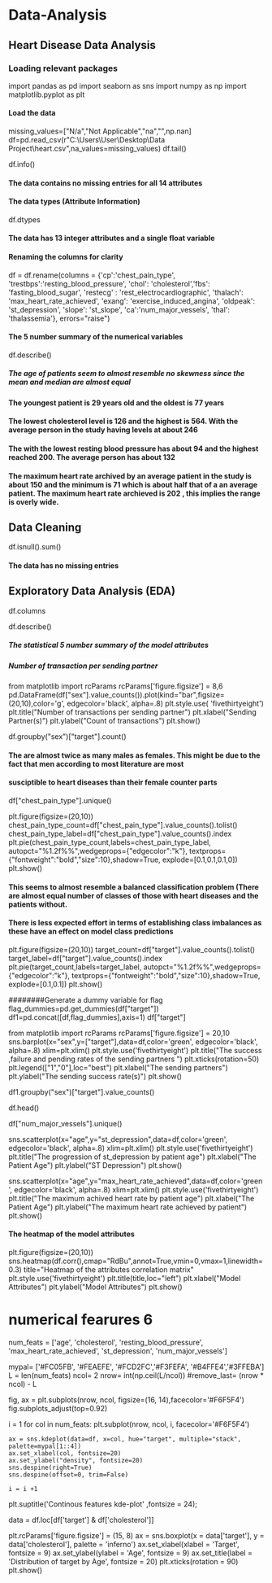 # Data-Analysis
## Heart Disease Data Analysis

### Loading relevant packages

import pandas as pd
import seaborn as sns
import numpy as np
import matplotlib.pyplot as plt

#### Load the data 

missing_values=["N/a","Not Applicable","na","",np.nan]
df=pd.read_csv(r"C:\Users\User\Desktop\Data Project\heart.csv",na_values=missing_values)
df.tail()

df.info()

#### The data contains no missing entries for all 14 attributes

#### The data types (Attribute Information)


df.dtypes

#### The data has 13 integer attributes and a single float variable

#### Renaming the columns for clarity

df = df.rename(columns = {'cp':'chest_pain_type', 'trestbps':'resting_blood_pressure', 'chol': 'cholesterol','fbs': 'fasting_blood_sugar', 
                       'restecg' : 'rest_electrocardiographic', 'thalach': 'max_heart_rate_achieved', 'exang': 'exercise_induced_angina',
                       'oldpeak': 'st_depression', 'slope': 'st_slope', 'ca':'num_major_vessels', 'thal': 'thalassemia'}, errors="raise")

#### The 5 number summary of the numerical variables

df.describe()

##### The age of patients seem to almost resemble no skewness since the mean and median are almost equal
#### The youngest patient is 29 years old and the oldest is 77 years
#### The lowest cholesterol level is 126 and the highest is 564. With the average person in the study having levels at about 246
#### The with the lowest resting blood pressure has about 94 and the highest reached 200. The average person has about 132
#### The maximum heart rate archived by an average patient in the study is about 150 and the minimum is 71 which is about half that of a an average patient. The maximum heart rate archieved is 202 , this implies the range is overly wide.

## Data Cleaning

df.isnull().sum()

#### The data has no missing entries

## Exploratory Data Analysis (EDA)

df.columns

df.describe()

##### The statistical 5 number summary of the model attributes

##### Number of transaction per sending partner
from matplotlib import rcParams
rcParams['figure.figsize'] = 8,6
pd.DataFrame(df["sex"].value_counts()).plot(kind="bar",figsize=(20,10),color='g', edgecolor='black', alpha=.8)
plt.style.use( 'fivethirtyeight')
plt.title("Number of transactions per sending partner")
plt.xlabel("Sending Partner(s)")
plt.ylabel("Count of transactions")
plt.show()

df.groupby("sex")["target"].count()

#### The are almost twice as many males as females. This might be due to the fact that men according to most literature are most
#### susciptible to heart diseases than their female counter parts

df["chest_pain_type"].unique()

plt.figure(figsize=(20,10))
chest_pain_type_count=df["chest_pain_type"].value_counts().tolist()
chest_pain_type_label=df["chest_pain_type"].value_counts().index
plt.pie(chest_pain_type_count,labels=chest_pain_type_label,
       autopct="%1.2f%%",wedgeprops={"edgecolor":"k"},
       textprops={"fontweight":"bold","size":10},shadow=True,
       explode=[0.1,0.1,0.1,0])
plt.show()

#### This seems to almost resemble a balanced classification problem (There are almost equal number of classes of those with heart diseases and the patients without.
#### There is less expected effort in terms of establishing class imbalances as these have an effect on model class predictions

plt.figure(figsize=(20,10))
target_count=df["target"].value_counts().tolist()
target_label=df["target"].value_counts().index
plt.pie(target_count,labels=target_label,
       autopct="%1.2f%%",wedgeprops={"edgecolor":"k"},
       textprops={"fontweight":"bold","size":10},shadow=True,
       explode=[0.1,0.1])
plt.show()

########Generate a dummy variable for flag
flag_dummies=pd.get_dummies(df["target"])
df1=pd.concat([df,flag_dummies],axis=1)
df["target"]

from matplotlib import rcParams
rcParams['figure.figsize'] = 20,10
sns.barplot(x="sex",y=["target"],data=df,color='green', edgecolor='black', alpha=.8)
xlim=plt.xlim()
plt.style.use('fivethirtyeight')
plt.title("The success ,failure and pending rates of the sending partners ")
plt.xticks(rotation=50)
plt.legend(["1","0"],loc="best")
plt.xlabel("The sending partners")
plt.ylabel("The sending success rate(s)")
plt.show()

df1.groupby("sex")["target"].value_counts()

df.head()



df["num_major_vessels"].unique()

sns.scatterplot(x="age",y="st_depression",data=df,color='green', edgecolor='black', alpha=.8)
xlim=plt.xlim()
plt.style.use('fivethirtyeight')
plt.title("The progression of st_depression by patient age")
plt.xlabel("The Patient Age")
plt.ylabel("ST Depression")
plt.show()

sns.scatterplot(x="age",y="max_heart_rate_achieved",data=df,color='green', edgecolor='black', alpha=.8)
xlim=plt.xlim()
plt.style.use('fivethirtyeight')
plt.title("The maximum achived heart rate by patient age")
plt.xlabel("The Patient Age")
plt.ylabel("The maximum heart rate achieved by patient")
plt.show()



#### The heatmap of the model attributes

plt.figure(figsize=(20,10))
sns.heatmap(df.corr(),cmap="RdBu",annot=True,vmin=0,vmax=1,linewidth=0.3)
title="Heatmap of the attributes correlation matrix"
plt.style.use('fivethirtyeight')
plt.title(title,loc="left")
plt.xlabel("Model Attributes")
plt.ylabel("Model Attributes")
plt.show()

# numerical fearures 6
num_feats = ['age', 'cholesterol', 'resting_blood_pressure', 'max_heart_rate_achieved', 'st_depression', 'num_major_vessels']

mypal= ['#FC05FB', '#FEAEFE', '#FCD2FC','#F3FEFA', '#B4FFE4','#3FFEBA']
L = len(num_feats)
ncol= 2
nrow= int(np.ceil(L/ncol))
#remove_last= (nrow * ncol) - L

fig, ax = plt.subplots(nrow, ncol, figsize=(16, 14),facecolor='#F6F5F4')   
fig.subplots_adjust(top=0.92)

i = 1
for col in num_feats:
    plt.subplot(nrow, ncol, i, facecolor='#F6F5F4')
    
    ax = sns.kdeplot(data=df, x=col, hue="target", multiple="stack", palette=mypal[1::4]) 
    ax.set_xlabel(col, fontsize=20)
    ax.set_ylabel("density", fontsize=20)
    sns.despine(right=True)
    sns.despine(offset=0, trim=False)
    
    i = i +1
plt.suptitle('Continous features kde-plot' ,fontsize = 24);

data = df.loc[df['target'] & df['cholesterol']]

plt.rcParams['figure.figsize'] = (15, 8)
ax = sns.boxplot(x = data['target'], y = data['cholesterol'], palette = 'inferno')
ax.set_xlabel(xlabel = 'Target', fontsize = 9)
ax.set_ylabel(ylabel = 'Age', fontsize = 9)
ax.set_title(label = 'Distribution of target by Age', fontsize = 20)
plt.xticks(rotation = 90)
plt.show()

